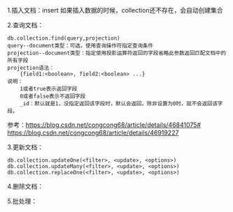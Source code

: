 1.插入文档：insert 如果插入数据的时候，collection还不存在，会自动创建集合

2.查询文档：
   
    db.collection.find(query,projection)
    query--document类型：可选，使用查询操作符指定查询条件
    projection--document类型：指定使用投影运算符返回的字段省略此参数返回匹配文档中的所有字段
    projection语法：
        {field1:<boolean>, field2:<boolean> ...}
    说明：
        1或者true表示返回字段
        0或者false表示不返回字段
        _id：默认就是1，没指定返回该字段时，默认会返回，除非设置为0时，就不会返回该字段。
 参考：https://blog.csdn.net/congcong68/article/details/46841075# </br>
      https://blog.csdn.net/congcong68/article/details/46919227</br>

3.更新文档：


    db.collection.updateOne(<filter>, <update>, <options>)
    db.collection.updateMany(<filter>, <update>, <options>)
    db.collection.replaceOne(<filter>, <update>, <options>)

4.删除文档：

5.批处理：
